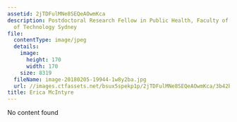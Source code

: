 ```yaml
---
assetid: 2jTDFulMNe8SEQeAOwmKca
description: Postdoctoral Research Fellow in Public Health, Faculty of Health, University
  of Technology Sydney
file:
  contentType: image/jpeg
  details:
    image:
      height: 170
      width: 170
    size: 8319
  fileName: image-20180205-19944-1w8y2ba.jpg
  url: //images.ctfassets.net/bsux5spekp1p/2jTDFulMNe8SEQeAOwmKca/3b42b2fad7a0626029e0efffaf604fde/image-20180205-19944-1w8y2ba.jpg
title: Erica McIntyre
---
```

No content found